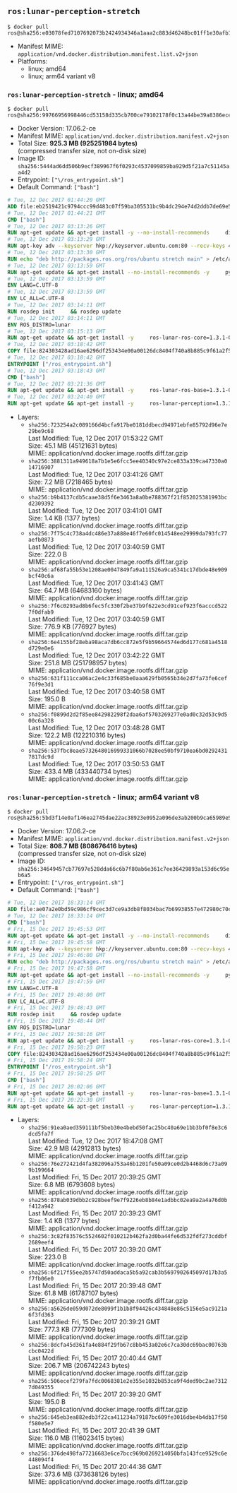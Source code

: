 ## `ros:lunar-perception-stretch`

```console
$ docker pull ros@sha256:e03078fed7107692073b2424934346a1aaa2c883d46248bc01ff1e30afb1bf07
```

-	Manifest MIME: `application/vnd.docker.distribution.manifest.list.v2+json`
-	Platforms:
	-	linux; amd64
	-	linux; arm64 variant v8

### `ros:lunar-perception-stretch` - linux; amd64

```console
$ docker pull ros@sha256:99766956998446cd53158d335cb700ce79102178f0c13a44be39a8386eceaa56
```

-	Docker Version: 17.06.2-ce
-	Manifest MIME: `application/vnd.docker.distribution.manifest.v2+json`
-	Total Size: **925.3 MB (925251984 bytes)**  
	(compressed transfer size, not on-disk size)
-	Image ID: `sha256:5444ad6dd506b9ecf389967f6f0293c4537099859ba929d5f21a7c51145aa4d2`
-	Entrypoint: `["\/ros_entrypoint.sh"]`
-	Default Command: `["bash"]`

```dockerfile
# Tue, 12 Dec 2017 01:44:20 GMT
ADD file:eb2519421c9794ccc99d483c07f59ba305531bc9b4dc294e74d2ddb7de69e52a in / 
# Tue, 12 Dec 2017 01:44:21 GMT
CMD ["bash"]
# Tue, 12 Dec 2017 03:13:26 GMT
RUN apt-get update && apt-get install -y --no-install-recommends     dirmngr     gnupg2     && rm -rf /var/lib/apt/lists/*
# Tue, 12 Dec 2017 03:13:29 GMT
RUN apt-key adv --keyserver hkp://keyserver.ubuntu.com:80 --recv-keys 421C365BD9FF1F717815A3895523BAEEB01FA116
# Tue, 12 Dec 2017 03:13:30 GMT
RUN echo "deb http://packages.ros.org/ros/ubuntu stretch main" > /etc/apt/sources.list.d/ros-latest.list
# Tue, 12 Dec 2017 03:13:59 GMT
RUN apt-get update && apt-get install --no-install-recommends -y     python-rosdep     python-rosinstall     python-vcstools     && rm -rf /var/lib/apt/lists/*
# Tue, 12 Dec 2017 03:13:59 GMT
ENV LANG=C.UTF-8
# Tue, 12 Dec 2017 03:13:59 GMT
ENV LC_ALL=C.UTF-8
# Tue, 12 Dec 2017 03:14:11 GMT
RUN rosdep init     && rosdep update
# Tue, 12 Dec 2017 03:14:11 GMT
ENV ROS_DISTRO=lunar
# Tue, 12 Dec 2017 03:15:13 GMT
RUN apt-get update && apt-get install -y     ros-lunar-ros-core=1.3.1-0*     && rm -rf /var/lib/apt/lists/*
# Tue, 12 Dec 2017 03:18:42 GMT
COPY file:824303428ad16ae6296df253434e00a00126dc8404f740a8b885c9f61a2f5fcb in / 
# Tue, 12 Dec 2017 03:18:42 GMT
ENTRYPOINT ["/ros_entrypoint.sh"]
# Tue, 12 Dec 2017 03:18:43 GMT
CMD ["bash"]
# Tue, 12 Dec 2017 03:21:36 GMT
RUN apt-get update && apt-get install -y     ros-lunar-ros-base=1.3.1-0*     && rm -rf /var/lib/apt/lists/*
# Tue, 12 Dec 2017 03:24:40 GMT
RUN apt-get update && apt-get install -y     ros-lunar-perception=1.3.1-0*     && rm -rf /var/lib/apt/lists/*
```

-	Layers:
	-	`sha256:723254a2c089166d4bcfa917be0181ddbecd94971ebfe85792d96e7e29be9c68`  
		Last Modified: Tue, 12 Dec 2017 01:53:22 GMT  
		Size: 45.1 MB (45121631 bytes)  
		MIME: application/vnd.docker.image.rootfs.diff.tar.gzip
	-	`sha256:3881311a949618a7b1e5e6fcc5ee40340c97e2ce833a339ca47330a014716907`  
		Last Modified: Tue, 12 Dec 2017 03:41:26 GMT  
		Size: 7.2 MB (7218465 bytes)  
		MIME: application/vnd.docker.image.rootfs.diff.tar.gzip
	-	`sha256:b9b4137cdb5caae38d5f6e3463a8a0be788367f21f852025381993bcd2309392`  
		Last Modified: Tue, 12 Dec 2017 03:41:01 GMT  
		Size: 1.4 KB (1377 bytes)  
		MIME: application/vnd.docker.image.rootfs.diff.tar.gzip
	-	`sha256:7f75c4c738a4dc486e37a888e46f7e60fc014548ee29999da793fc77aefb0873`  
		Last Modified: Tue, 12 Dec 2017 03:40:59 GMT  
		Size: 222.0 B  
		MIME: application/vnd.docker.image.rootfs.diff.tar.gzip
	-	`sha256:af68fa55b53e1208ae0047849fa9a111526a9ca5341c17dbde48e909bcf40c6a`  
		Last Modified: Tue, 12 Dec 2017 03:41:43 GMT  
		Size: 64.7 MB (64683160 bytes)  
		MIME: application/vnd.docker.image.rootfs.diff.tar.gzip
	-	`sha256:7f6c0293ad8b6fec5fc330f2be37b9f622e3cd91cef923f6acccd5227f0dfab9`  
		Last Modified: Tue, 12 Dec 2017 03:40:59 GMT  
		Size: 776.9 KB (776927 bytes)  
		MIME: application/vnd.docker.image.rootfs.diff.tar.gzip
	-	`sha256:6e4155bf28eba98aca7db6cc872e5f9b59664574ed6d177c681a4518d729e0e6`  
		Last Modified: Tue, 12 Dec 2017 03:42:22 GMT  
		Size: 251.8 MB (251798957 bytes)  
		MIME: application/vnd.docker.image.rootfs.diff.tar.gzip
	-	`sha256:631f111cca06ac2e4c33f685be0aaa629fb0565b34e2d7fa73fe6cef76f9e3d1`  
		Last Modified: Tue, 12 Dec 2017 03:40:58 GMT  
		Size: 195.0 B  
		MIME: application/vnd.docker.image.rootfs.diff.tar.gzip
	-	`sha256:f0899d2d2f85ee842982298f2daa6af5703269277e0ad0c32d53c9d500c6a328`  
		Last Modified: Tue, 12 Dec 2017 03:48:28 GMT  
		Size: 122.2 MB (122210316 bytes)  
		MIME: application/vnd.docker.image.rootfs.diff.tar.gzip
	-	`sha256:537fbc8eae5732648016999331066b7028ee50bf9710ea6bd02924317817dc9d`  
		Last Modified: Tue, 12 Dec 2017 03:50:53 GMT  
		Size: 433.4 MB (433440734 bytes)  
		MIME: application/vnd.docker.image.rootfs.diff.tar.gzip

### `ros:lunar-perception-stretch` - linux; arm64 variant v8

```console
$ docker pull ros@sha256:5bd3f14e0af146ea2745dae22ac38923e0952a096de3ab200b9ca65989e59963
```

-	Docker Version: 17.06.2-ce
-	Manifest MIME: `application/vnd.docker.distribution.manifest.v2+json`
-	Total Size: **808.7 MB (808676416 bytes)**  
	(compressed transfer size, not on-disk size)
-	Image ID: `sha256:34649457cb77697e528dda66c6b7f80ab6e361c7ee36429893a153d6c95eb6a5`
-	Entrypoint: `["\/ros_entrypoint.sh"]`
-	Default Command: `["bash"]`

```dockerfile
# Tue, 12 Dec 2017 18:33:14 GMT
ADD file:ae07a2e0bd59c986cf9cec3d7ce9a3db8f8034bac7b69938557e472980c70cdc in / 
# Tue, 12 Dec 2017 18:33:14 GMT
CMD ["bash"]
# Fri, 15 Dec 2017 19:45:53 GMT
RUN apt-get update && apt-get install -y --no-install-recommends     dirmngr     gnupg2     && rm -rf /var/lib/apt/lists/*
# Fri, 15 Dec 2017 19:45:58 GMT
RUN apt-key adv --keyserver hkp://keyserver.ubuntu.com:80 --recv-keys 421C365BD9FF1F717815A3895523BAEEB01FA116
# Fri, 15 Dec 2017 19:46:00 GMT
RUN echo "deb http://packages.ros.org/ros/ubuntu stretch main" > /etc/apt/sources.list.d/ros-latest.list
# Fri, 15 Dec 2017 19:47:58 GMT
RUN apt-get update && apt-get install --no-install-recommends -y     python-rosdep     python-rosinstall     python-vcstools     && rm -rf /var/lib/apt/lists/*
# Fri, 15 Dec 2017 19:47:59 GMT
ENV LANG=C.UTF-8
# Fri, 15 Dec 2017 19:48:00 GMT
ENV LC_ALL=C.UTF-8
# Fri, 15 Dec 2017 19:48:43 GMT
RUN rosdep init     && rosdep update
# Fri, 15 Dec 2017 19:48:44 GMT
ENV ROS_DISTRO=lunar
# Fri, 15 Dec 2017 19:58:16 GMT
RUN apt-get update && apt-get install -y     ros-lunar-ros-core=1.3.1-0*     && rm -rf /var/lib/apt/lists/*
# Fri, 15 Dec 2017 19:58:23 GMT
COPY file:824303428ad16ae6296df253434e00a00126dc8404f740a8b885c9f61a2f5fcb in / 
# Fri, 15 Dec 2017 19:58:24 GMT
ENTRYPOINT ["/ros_entrypoint.sh"]
# Fri, 15 Dec 2017 19:58:25 GMT
CMD ["bash"]
# Fri, 15 Dec 2017 20:02:06 GMT
RUN apt-get update && apt-get install -y     ros-lunar-ros-base=1.3.1-0*     && rm -rf /var/lib/apt/lists/*
# Fri, 15 Dec 2017 20:22:30 GMT
RUN apt-get update && apt-get install -y     ros-lunar-perception=1.3.1-0*     && rm -rf /var/lib/apt/lists/*
```

-	Layers:
	-	`sha256:91ea0aed359111bf5beb30e4bebd50fac25bc40a69e1bb3bf0f8e3c6dcd5fa7f`  
		Last Modified: Tue, 12 Dec 2017 18:47:08 GMT  
		Size: 42.9 MB (42912813 bytes)  
		MIME: application/vnd.docker.image.rootfs.diff.tar.gzip
	-	`sha256:76e272421d4fa382096a753a46b1201fe50a09ce0d2b4468d6c73a099b199664`  
		Last Modified: Fri, 15 Dec 2017 20:39:25 GMT  
		Size: 6.8 MB (6793608 bytes)  
		MIME: application/vnd.docker.image.rootfs.diff.tar.gzip
	-	`sha256:878ab039dbb2c928beef9e7f9226eb8b84e1adbbc02ea9a2a4a76d0bf412a942`  
		Last Modified: Fri, 15 Dec 2017 20:39:23 GMT  
		Size: 1.4 KB (1377 bytes)  
		MIME: application/vnd.docker.image.rootfs.diff.tar.gzip
	-	`sha256:3c82f83576c5524602f010212b462fa2d0ba44fe6d532fdf273cddbf2689eef4`  
		Last Modified: Fri, 15 Dec 2017 20:39:20 GMT  
		Size: 223.0 B  
		MIME: application/vnd.docker.image.rootfs.diff.tar.gzip
	-	`sha256:6f217f55ee2b5747d50addaca5b5a92cab3b5697902645097d17b3a5f7fb06e0`  
		Last Modified: Fri, 15 Dec 2017 20:39:48 GMT  
		Size: 61.8 MB (61787107 bytes)  
		MIME: application/vnd.docker.image.rootfs.diff.tar.gzip
	-	`sha256:a5626de059d072de8099f1b1b8f94426c434848e86c5156e5ac9121a6f3fd363`  
		Last Modified: Fri, 15 Dec 2017 20:39:21 GMT  
		Size: 777.3 KB (777309 bytes)  
		MIME: application/vnd.docker.image.rootfs.diff.tar.gzip
	-	`sha256:8dcfa45d361fa4e884f29fb67c8bb453a02e6c7ca30dc69bac00763bcbc0422d`  
		Last Modified: Fri, 15 Dec 2017 20:40:44 GMT  
		Size: 206.7 MB (206742243 bytes)  
		MIME: application/vnd.docker.image.rootfs.diff.tar.gzip
	-	`sha256:506ecef279fa7fdc0068381e2e355e1032b853ca9f4ded9bc2ae73127d049355`  
		Last Modified: Fri, 15 Dec 2017 20:39:20 GMT  
		Size: 195.0 B  
		MIME: application/vnd.docker.image.rootfs.diff.tar.gzip
	-	`sha256:645eb3ea882edb3f22ca411234a79187bc609fe3016dbe4b4db17f50f580e5e7`  
		Last Modified: Fri, 15 Dec 2017 20:41:39 GMT  
		Size: 116.0 MB (116023415 bytes)  
		MIME: application/vnd.docker.image.rootfs.diff.tar.gzip
	-	`sha256:376de498fa77216683e6ce7bcc969b0269214050bfa143fce9529c6e448094f4`  
		Last Modified: Fri, 15 Dec 2017 20:44:36 GMT  
		Size: 373.6 MB (373638126 bytes)  
		MIME: application/vnd.docker.image.rootfs.diff.tar.gzip
